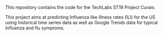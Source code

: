 This repository contains the code for the TechLabs ST19 Project Curaio.

This project aims at predicting Influenza like illness rates (ILI) for the US using historical time series data as well as Google Trends data for typical Influenza and flu symptoms. 
